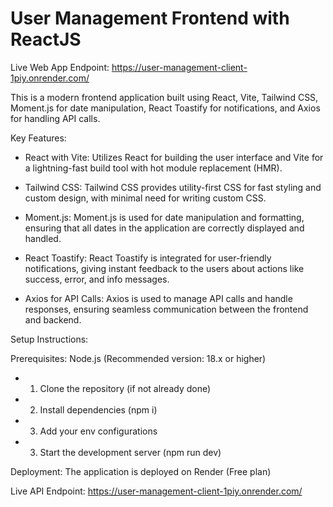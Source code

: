 # User Management Frontend with ReactJS

Live Web App Endpoint: https://user-management-client-1piy.onrender.com/

This is a modern frontend application built using React, Vite, Tailwind CSS, Moment.js for date manipulation, React Toastify for notifications, and Axios for handling API calls. 

Key Features:

 - React with Vite: Utilizes React for building the user interface and Vite for a lightning-fast build tool with hot module replacement (HMR).

 - Tailwind CSS: Tailwind CSS provides utility-first CSS for fast styling and custom design, with minimal need for writing custom CSS.

 - Moment.js: Moment.js is used for date manipulation and formatting, ensuring that all dates in the application are correctly displayed and handled.

 - React Toastify: React Toastify is integrated for user-friendly notifications, giving instant feedback to the users about actions like success, error, and info messages.

 - Axios for API Calls: Axios is used to manage API calls and handle responses, ensuring seamless communication between the frontend and backend.

Setup Instructions:

Prerequisites: Node.js (Recommended version: 18.x or higher)

- 1) Clone the repository (if not already done) 
- 2) Install dependencies (npm i) 
- 3) Add your env configurations
- 3) Start the development server (npm run dev)

Deployment: The application is deployed on Render (Free plan)

Live API Endpoint: https://user-management-client-1piy.onrender.com/
